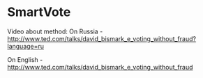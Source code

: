 # SmartVote

Video about method:
On Russia - http://www.ted.com/talks/david_bismark_e_voting_without_fraud?language=ru

On English - http://www.ted.com/talks/david_bismark_e_voting_without_fraud
